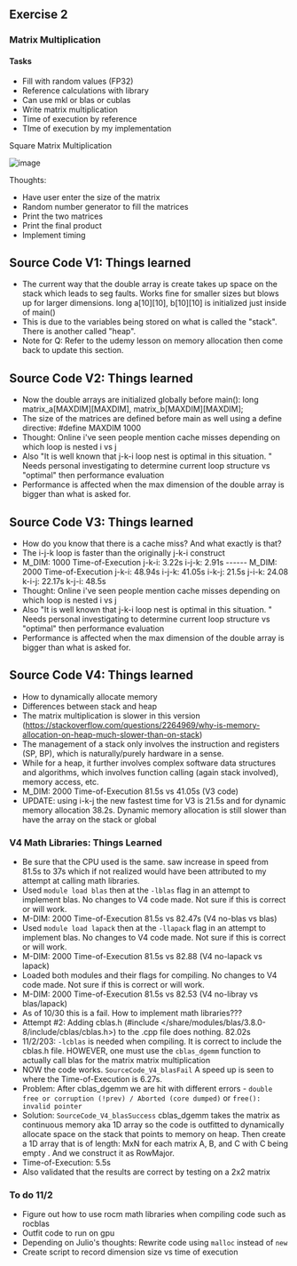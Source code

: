 ## Exercise 2

### Matrix Multiplication

#### Tasks
* Fill with random values (FP32)
* Reference calculations with library
* Can use mkl or blas or cublas
* Write matrix multiplication
* Time of execution by reference
* TIme of execution by my implementation


Square Matrix Multiplication

![image](https://github.com/Q-SKADOO/cpp-exercises/assets/112571800/bcc31ad2-3237-46e1-892e-f7dd9ebc2b5a)


Thoughts:
* Have user enter the size of the matrix
* Random number generator to fill the matrices
* Print the two matrices
* Print the final product
* Implement timing

## Source Code V1: Things learned
* The current way that the double array is create takes up space on the stack which leads to seg faults. Works fine for smaller sizes but blows up for larger dimensions. long a[10][10], b[10][10] is initialized just inside of main()
* This is due to the variables being stored on what is called the "stack". There is another called "heap".
* Note for Q: Refer to the udemy lesson on memory allocation then come back to update this section.

## Source Code V2: Things learned
* Now the double arrays are initialized globally before main(): long matrix_a[MAXDIM][MAXDIM], matrix_b[MAXDIM][MAXDIM];
* The size of the matrices are defined before main as well using a define directive: #define MAXDIM 1000
* Thought: Online i've seen people mention cache misses depending on which loop is nested i vs j
* Also "It is well known that j-k-i loop nest is optimal in this situation. " Needs personal investigating to determine current loop structure vs "optimal" then performance evaluation
* Performance is affected when the max dimension of the double array is bigger than what is asked for.

## Source Code V3: Things learned
* How do you know that there is a cache miss? And what exactly is that?
* The i-j-k loop is faster than the originally j-k-i construct
* M_DIM: 1000 Time-of-Execution j-k-i: 3.22s i-j-k: 2.91s ------ M_DIM: 2000 Time-of-Execution j-k-i: 48.94s i-j-k: 41.05s i-k-j: 21.5s j-i-k: 24.08 k-i-j: 22.17s k-j-i: 48.5s
* Thought: Online i've seen people mention cache misses depending on which loop is nested i vs j
* Also "It is well known that j-k-i loop nest is optimal in this situation. " Needs personal investigating to determine current loop structure vs "optimal" then performance evaluation
* Performance is affected when the max dimension of the double array is bigger than what is asked for.

## Source Code V4: Things learned
* How to dynamically allocate memory
* Differences between stack and heap
* The matrix multiplication is slower in this version (https://stackoverflow.com/questions/2264969/why-is-memory-allocation-on-heap-much-slower-than-on-stack)
* The management of a stack only involves the instruction and registers (SP, BP), which is naturally/purely hardware in a sense.
* While for a heap, it further involves complex software data structures and algorithms, which involves function calling (again stack involved), memory access, etc.
* M_DIM: 2000 Time-of-Execution 81.5s vs 41.05s (V3 code)
* UPDATE: using i-k-j the new fastest time for V3 is 21.5s and for dynamic memory allocation 38.2s. Dynamic memory allocation is still slower than have the array on the stack or global

### V4 Math Libraries: Things Learned
* Be sure that the CPU used is the same. saw increase in speed from 81.5s to 37s which if not realized would have been attributed to my attempt at calling math libraries.
* Used `module load blas` then at the `-lblas` flag in an attempt to implement blas. No changes to V4 code made. Not sure if this is correct or will work.
* M-DIM: 2000 Time-of-Execution 81.5s vs 82.47s (V4 no-blas vs blas)
* Used `module load lapack` then at the `-llapack` flag in an attempt to implement blas. No changes to V4 code made. Not sure if this is correct or will work.
* M-DIM: 2000 Time-of-Execution 81.5s vs 82.88 (V4 no-lapack vs lapack)
* Loaded both modules and their flags for compiling. No changes to V4 code made. Not sure if this is correct or will work.
* M-DIM: 2000 Time-of-Execution 81.5s vs 82.53 (V4 no-libray vs blas/lapack)
* As of 10/30 this is a fail. How to implement math libraries???
* Attempt #2: Adding cblas.h (#include </share/modules/blas/3.8.0-8/include/cblas/cblas.h>) to the .cpp file does nothing. 82.02s
* 11/2/203: `-lcblas` is needed when compiling. It is correct to include the cblas.h file. HOWEVER, one must use the `cblas_dgemm` function to actually call blas for the matrix matrix multiplication
* NOW the code works. `SourceCode_V4_blasFail` A speed up is seen to where the Time-of-Execution is 6.27s.
* Problem: After cblas_dgemm we are hit with different errors - `double free or corruption (!prev) / Aborted (core dumped)` or `free(): invalid pointer`
* Solution: `SourceCode_V4_blasSuccess` cblas_dgemm takes the matrix as continuous memory aka 1D array so the code is outfitted to dynamically allocate space on the stack that points to memory on heap. Then create a 1D array that is of length: MxN for each matrix A, B, and C with C being empty . And we construct it as RowMajor.
* Time-of-Execution: 5.5s
* Also validated that the results are correct by testing on a 2x2 matrix


### To do 11/2
* Figure out how to use rocm math libraries when compiling code such as rocblas
* Outfit code to run on gpu
* Depending on Julio's thoughts: Rewrite code using `malloc` instead of `new`
* Create script to record dimension size vs time of execution

